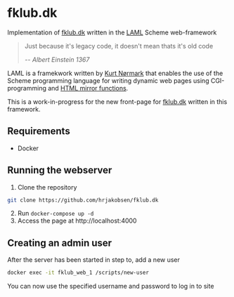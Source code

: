 # fklub.dk
Implementation of [fklub.dk](http://fklub.dk) written in the [LAML](http://people.cs.aau.dk/~normark/laml/) Scheme web-framework
> Just because it's legacy code, it doesn't mean thats it's old code
> 
> -- <cite>Albert Einstein 1367</cite>

LAML is a framekwork written by [Kurt Nørmark](http://people.cs.aau.dk/~normark) that enables the use of the Scheme 
programming language for writing dynamic web pages using CGI-programming and [HTML mirror functions](http://people.cs.aau.dk/~normark/laml-distributions/laml/lib/xml-in-laml/mirrors/man/xhtml10-transitional-mirror.html#MANUAL-TOP). 

This is a work-in-progress for the new front-page for [fklub.dk](http://fklub.dk) written in this framework.

## Requirements
- Docker

## Running the webserver
1. Clone the repository
```bash
git clone https://github.com/hrjakobsen/fklub.dk
```
2. Run `docker-compose up -d`
3. Access the page at http://localhost:4000

## Creating an admin user
After the server has been started in step to, add a new user 
```bash
docker exec -it fklub_web_1 /scripts/new-user
```
You can now use the specified username and password to log in to site

